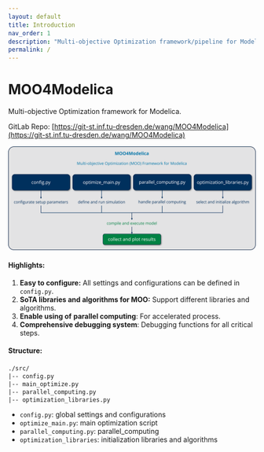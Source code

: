 ```yaml
---
layout: default
title: Introduction
nav_order: 1
description: "Multi-objective Optimization framework/pipeline for Modelica."
permalink: /
---
```


# MOO4Modelica

Multi-objective Optimization framework for Modelica.

GitLab Repo: [https://git-st.inf.tu-dresden.de/wang/MOO4Modelica](https://git-st.inf.tu-dresden.de/wang/MOO4Modelica)

<img src="./assets/MOO4Modelica_pipeline.png" alt="framework" style="zoom:80%;" />

#### Highlights:

1. **Easy to configure:** All settings and configurations can be defined in `config.py`.
2. **SoTA libraries and algorithms for MOO:** Support different libraries and algorithms.
3. **Enable using of** **parallel computing**: For accelerated process. 
4. **Comprehensive debugging system**: Debugging functions for all critical steps.

#### Structure:

```
./src/ 
|-- config.py 
|-- main_optimize.py 
|-- parallel_computing.py
|-- optimization_libraries.py 
```

* `config.py`: global settings and configurations
* `optimize_main.py`: main optimization script
* `parallel_computing.py`: parallel_computing
* `optimization_libraries`: initialization libraries and algorithms







